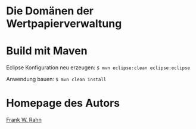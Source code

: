 # Die Domänen der Wertpapierverwaltung

# Build mit Maven
Eclipse Konfiguration neu erzeugen: `$ mvn eclipse:clean eclipse:eclipse`

Anwendung bauen: `$ mvn clean install`

# Homepage des Autors
[Frank W. Rahn](http://www.frank-rahn.de/?utm_source=github&utm_medium=readme&utm_campaign=microservices&utm_content=top)